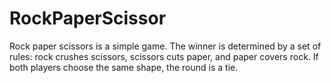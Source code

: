 # RockPaperScissor
Rock paper scissors is a simple game. The winner is determined by a set of rules: rock crushes scissors, scissors cuts paper, and paper covers rock. If both players choose the same shape, the round is a tie.
